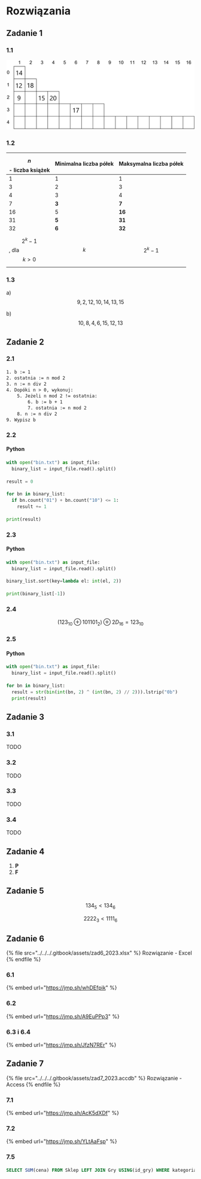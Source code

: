 # Rozwiązania

## Zadanie 1

### 1.1

![](../../../.gitbook/assets/zad1_1_2023.png)

### 1.2

| $$n$$ - liczba książek | Minimalna liczba półek | Maksymalna liczba półek |
|-|-|-|
| 1 | 1 | 1 |
| 3 | 2 | 3 | 
| 4 | 3 | 4 |
| 7 | **3**  | **7** |
| 16 | 5 | **16** |
| 31 | **5** | **31** |
| 32 | **6** | **32** |
| $$2^k - 1$$, dla $$k>0$$ | $$k$$ | $$2^k - 1$$ |


### 1.3

a) $$9, 2, 12, 10, 14, 13, 15$$ 

b) $$10, 8, 4, 6, 15, 12, 13$$

## Zadanie 2

### 2.1

```
1. b := 1
2. ostatnia := n mod 2
3. n := n div 2
4. Dopóki n > 0, wykonuj:
    5. Jeżeli n mod 2 != ostatnia:
        6. b := b + 1
        7. ostatnia := n mod 2
    8. n := n div 2
9. Wypisz b
```

### 2.2

#### Python

```python
with open("bin.txt") as input_file:
  binary_list = input_file.read().split()

result = 0

for bn in binary_list:
  if bn.count("01") + bn.count("10") <= 1:
    result += 1

print(result)
```

### 2.3

#### Python

```python
with open("bin.txt") as input_file:
  binary_list = input_file.read().split()

binary_list.sort(key=lambda el: int(el, 2))

print(binary_list[-1])
```

### 2.4

$$(123_{10} \oplus 101101_2) \oplus 2D_{16} = 123_{10}$$

### 2.5

#### Python

```python
with open("bin.txt") as input_file:
  binary_list = input_file.read().split()

for bn in binary_list:
  result = str(bin(int(bn, 2) ^ (int(bn, 2) // 2))).lstrip("0b")
  print(result)
```

## Zadanie 3

### 3.1

TODO

### 3.2

TODO

### 3.3

TODO

### 3.4

TODO

## Zadanie 4

1. **P**
2. **F**

## Zadanie 5

$$134_5 < 134_6$$

$$2222_3 < 1111_6$$

## Zadanie 6

{% file src="../../../.gitbook/assets/zad6_2023.xlsx" %}
Rozwiązanie - Excel
{% endfile %}

### 6.1

{% embed url="https://jmp.sh/whDEfpik" %}

### 6.2

{% embed url="https://jmp.sh/A9EuPPp3" %}

### 6.3 i 6.4

{% embed url="https://jmp.sh/JfzN7REr" %}

## Zadanie 7

{% file src="../../../.gitbook/assets/zad7_2023.accdb" %}
Rozwiązanie - Access
{% endfile %}

### 7.1

{% embed url="https://jmp.sh/AcK5dXDf" %}

### 7.2

{% embed url="https://jmp.sh/YLtAaFsp" %}

### 7.5

```SQL
SELECT SUM(cena) FROM Sklep LEFT JOIN Gry USING(id_gry) WHERE kategoria="logiczna" AND promocja=true;
```

